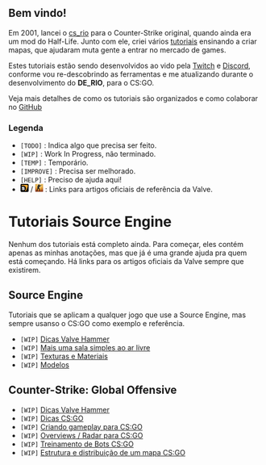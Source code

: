 
##  Bem vindo!

Em 2001, lancei o [cs_rio](http://arquivo.mataleone.com/php/main.php?page=map&map=cs_rio) para o Counter-Strike original, quando ainda era um mod do Half-Life. Junto com ele, criei vários [tutoriais](http://arquivo.mataleone.com/) ensinando a criar mapas, que ajudaram muta gente a entrar no mercado de games.

Estes tutoriais estão sendo desenvolvidos ao vido pela [Twitch](https://www.twitch.tv/mataleone) e [Discord](https://discord.gg/QUgfAGBzby), conforme vou re-descobrindo as ferramentas e me atualizando durante o desenvolvimento do **DE_RIO**, para o CS:GO.

Veja mais detalhes de como os tutoriais são organizados e como colaborar no [GitHub](https://github.com/StudioAvante/TutoriaisMataleone)


### Legenda

* `[TODO]` : Indica algo que precisa ser feito.
* `[WIP]` : Work In Progress, não terminado.
* `[TEMP]` : Temporário.
* `[IMPROVE]` : Precisa ser melhorado.
* `[HELP]` : Preciso de ajuda aqui!
* [![source]](https://developer.valvesoftware.com/wiki/SDK_Docs) / [![csgo]](https://developer.valvesoftware.com/wiki/Counter-Strike:_Global_Offensive_Level_Creation) :
Links para artigos oficiais de referência da Valve.


#  Tutoriais Source Engine

Nenhum dos tutoriais está completo ainda. Para começar, eles contém apenas as minhas anotações, mas que já é uma grande ajuda pra quem está começando. Há links para os artigos oficiais da Valve sempre que existirem.

##  Source Engine

Tutoriais que se aplicam a qualquer jogo que use a Source Engine, mas sempre usanso o CS:GO como exemplo e referência.

* `[WIP]` [Dicas Valve Hammer](./tutoriais/Hammer.md)
* `[WIP]` [Mais uma sala simples ao ar livre](./tutoriais/Source_SalaSimples.md)
* `[WIP]` [Texturas e Materiais](./tutoriais/Source_Materiais.md)
* `[WIP]` [Modelos](./tutoriais/Source_Modelos.md)

##  Counter-Strike: Global Offensive

* `[WIP]` [Dicas Valve Hammer](./tutoriais/Hammer.md)
* `[WIP]` [Dicas CS:GO](./tutoriais/csgo_Dicas.md)
* `[WIP]` [Criando gameplay para CS:GO](./tutoriais/csgo_Gameplay.md)
* `[WIP]` [Overviews / Radar para CS:GO](./tutoriais/csgo_Overviews.md)
* `[WIP]` [Treinamento de Bots CS:GO](./tutoriais/csgo_Bots.md)
* `[WIP]` [Estrutura e distribuição de um mapa CS:GO](./tutoriais/csgo_Distrib.md)


[source]: images/source.gif "Source Engine Doc"
[csgo]: images/csgo.png "CS:GO Doc"

